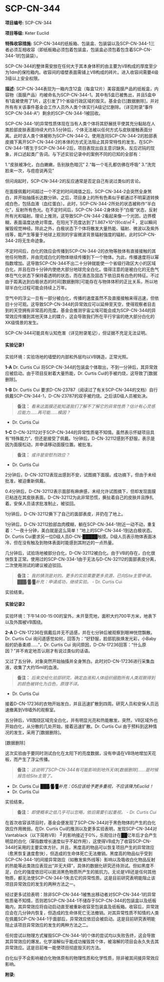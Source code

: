 # SCP-CN-344

**项目编号:**  SCP-CN-344

**项目等级:**  Keter Euclid

**特殊收容措施:**  SCP-CN-344的纸板箱、包装盒、包装袋以及SCP-CN-344-1三者必须互相收容（即纸板箱必须包着包装盒，包装盒必须包着包含着SCP-CN-344-1的包装袋）。

SCP-CN-344的整体需安放在任何大于其本身体积的由主要为VB构成的厚度至少为1dm的保险箱内。收容间的墙壁表面需铺上VB构成的砖片。进入收容间需要4级3级以上安全权限。


**描述:**  SCP-CN-344表现为一箱内含12盒（每盒12片）美容面膜产品的纸板盒，内容物（面膜产品）均被命名为SCP-CN-344-1。其中有5盒已被售出，并且5盒中有1盒被使用了1片，这引发了1个省级行政区域的毁灭。基金会已[数据删除]，并对所有有关该事件基金会工作人员外人类个体实行A级记忆删除。（详见附录“事件SCP-CN-344-A”）剩余的SCP-CN-344-1被回收。


SCP-CN-344-1的异常性质体现在当有人类个体将其舒展抚平使其充分黏贴在人类脸部皮肤表面持续大约3.5分钟后，个体无法被以任何方式与皮肤接触表面分离。此时该人类个体被称为SCP-CN-344-2。使用连同SCP-CN-344-2的脸部表皮摘下离开SCP-CN-344-2的本体的方式无法阻止其异常特性的发生。在SCP-CN-344-1寄生于SCP-CN-344-2后，项目表现出自主意识缺失、反应迟钝的现象，并口述起类广告词。与下述实验记录中的案例不同的已知的全部有：

1.“皮肤被净化，白白嫩嫩，告别肤色暗沉”
2.“每一个毛孔都仿佛在呼吸”
3.“洗完脸来一次，与痘痘说再见”

但问询起时，SCP-CN-344-2的反应通常是否定自己有说过类似的言论。

在面膜佩戴时间超过一个不定的时间阈值之后，SCP-CN-344-2会突然全身煞白，并开始抽搐长达数分钟。之后，项目身上的所有色素似乎都通过不明渠道转换成白色，包括血液（血红蛋白）。此时，SCP-CN-344-2所处的状态被称作“半白化”，反射所有色光。在不定时间后，SCP-CN-344-2身体处于“白极”状态，反射所有光和辐射。理论上推测，这导致SCP-CN-344-2看起来像一个光团，边界模糊，表面温度达绝对零度。在阳光下亮度达到了1.867×10^(9)cd/㎡<sup class='footnoteref'>
 <a shape='rect' class='footnoteref' id='footnoteref-2' href='javascript:;' onclick='WIKIDOT.page.utils.scrollToReference(&apos;footnote-2&apos;)'>2</a>
</sup>，足以瞬间摧毁视觉神经。除此之外，白极状态下个体将散发大量热能、辐射、微波以及紫外线等，能产生等量于地球上观测的宇宙微波背景辐射强度的辐射。此时SCP-CN-344-2将无生命迹象。

不定时间后，白化的效应会传播到SCP-CN-344-2的衣物等肢体有直接接触的其他任何物质，并由完成白化的物体继续传播到下一个物体。为此，传播速度将以幂指数增加。这导致SCP-CN-344不出二十分钟就能使一个省级行政区大小的区域白化，并且在四十分钟内使绝大部分地球完全白化。值得注意的是被白化的无色气体在气化状态下保持着透明的状态，而在液态及固态下依旧具有白色的特征。不过由于距离达到白极状态的时间[数据删除]可能存在与物体体积的正比关系，所以地球半白化过程可能会持续上万年。

空气中的浮尘一旦有一部分被白化，传播的速度虽然不及直接接触来得迅速，但依旧十分可观。这导致SCP-CN-344的异常效应可以延伸至天空，使得观察者目击到的天空拥有非常高的亮度。基金会推测宇宙尘埃可能会成为SCP-CN-344的异常效应传播到其他天体上的媒介，这会导致我们所在平行宇宙的绝大部分白化的XK级情景的发生。

SCP-CN-344可能具有认知危害（详见附录笔记），但证据不充足无法证明。

#### 实验记录1

实验环境：实验场地的墙壁的内部和外层均以VB铸造，正常光照。

**1-A**  Dr. Curtis Cui 将SCP-CN-344的包装盒个体取出，不到一分钟后，其异常效应被启动。由于项目反射着大量热能，Dr. Curtis Cui的手被灼烧，这导致了[数据删除]。

**1-B**  Dr. Curtis Cui 要求D-CN-23787（阅读过了有关SCP-CN-344的文档）自行佩戴SCP-CN-344-1，D-CN-23787的双手被灼烧。之后该D级人员被处决。


> **备注：** *看来这面膜还能知道我们了解不了解它的异常性质？估计有心灵感应能力……再可能……模因？* 
- Dr. Curtis Cui
> 

**1-C**  D-CN-32112对于SCP-CN-344的异常性质毫不知情。虽然表示怀疑项目具有“特殊能力”，但还是接受了佩戴。1分钟后，D-CN-32112感到不舒服，表示是因为面膜松动，并申请移动面膜位置。被批准。


> **备注：** *或许是安慰剂效应？* 
- Dr. Curtis Cui
> 

2分钟后，D-CN-32112表现出感到不安，试图摘下面膜。成功摘下，但由于未经批准，被迫重新佩戴。

0.4分钟后，D-CN-32112表示面部有麻痹感，未经允许试图摘下，但却发现面膜已粘连在其皮肤表面。D-CN-32112为此非常恐慌，撕扯着自己的皮肤并且挣扎着。安保人员请求批准制止，被驳回。

1分钟后，D-CN-32112撕下了自己的面部表皮，并扔在了地上。

1分钟后，D-CN-32112脸部血肉模糊，躺在SCP-CN-344-1附近一动不动，重复着：“一夜十分钟，美白就是这么简单！”地上的SCP-CN-344-1到达白极状态。Dr. Curtis Cui要求另一位D级人员D-CN-█████触摸。D级人员表示物体表面冰冷，但在没有触及到物体表面时能感到其附近的一点热量。

几分钟后，试验场地被部分白化，D-CN-32112被白化。由于VB的存在，白化很快恢复正常。使用过的SCP-CN-334-1由于无法与D-CN-32112的面部表皮分离，二次使用测试的建议被迫驳回。


> **备注：** *我的猜测是对的。更多的实验需要更多资源，已向Site主管申请。* 
*███/█/█补充：申请成功，继续实验。*  - Dr. Curtis Cui
> 

实验结束。

#### 实验记录2

实验环境：下午14:00-15:00的室外，未开垦荒地，面积大约700平方米，地表下以及外围被VB围绕。

**2-A** D-CN-17236在佩戴后并无不适感，并在七分钟后被观察到眼神恍惚飘散。Dr. Curtis Cui 询问道感觉如何，回答为：“好舒服，脸部肌肤焕发光彩，小Baby般的奶香柔顺……”，Dr. Curtis Cui 询问原因，D-CN-17236回答：“什么原因？”并不肯定地否认刚才有说过类似的话语。

又过了五分钟，对象突然开始抽搐并全身煞白。此时对D-CN-17236进行采集血液，收集了大约15ml的血液。


> **备注：** *后来交给化验部研究，确定血液和人体组织细胞所有人类观察得到的颜色被转化为白色，原理不详。* 
- Dr. Curtis Cui
> 

接着D-CN-17236的衣物开始发白，并且迅速扩散到四周。研究人员和安保人员迅速撤离到VB墙外的观察室。

五分钟后，VB围绕区域完全白化，并有明显光亮和热能散发。突然，VB区域外也开始白化，从分散的几处开始，接着迅速扩散。Dr. Curtis Cui 由于预料到这种情况的发生，采用了[数据删除]。

[数据删除]

这次实验由于要同时测试白化在太阳下的亮度数据，没有申请在VB场地增加天花板，而产生了浮尘传播。


> **备注：** *这说明了SCP-CN-344有可能影响到地外天体[数据删除]……是时候报告给Site主管了。* 
- Dr. Curtis Cui
*███/█/█补充：O5应该给予更多重视，不应该降为Euclid！* 
- Dr. Curtis Cui
> 

实验结束。


> **备注：** *即便概率之低几乎可以忽略，依旧需要引起重视。 - Dr. Curtis Cui* 
> 

在首次收容该项目时，基金会便发现了SCP-CN-344对于黑色物体的产生的白化效应作用微弱。在Dr. Curtis Cui的推测以及更多实验表明，发现SCP-CN-344对Vantablack（以下简称VB）<sup class='footnoteref'>
 <a shape='rect' class='footnoteref' id='footnoteref-3' href='javascript:;' onclick='WIKIDOT.page.utils.scrollToReference(&apos;footnote-3&apos;)'>3</a>
</sup>的影响接近于0%，乐观估计在██亿年后才会产生明显的白化（幂指数增长速度似乎不起作用），这使得VB成为了收容SCP-CN-344时采用的主要实体方针。并且，黑度高的物品可以恢复项目产生的异常效应（愈黑恢复速度愈快），但造成的生命体死亡无法撤销。黑度高的物品似乎受到SCP-CN-344-1的间接异常效应（如散发紫外线等）影响以及吸收白化物品反射的热能等此类效应表现出“并无大碍”，具体的数据化研究还待测试。但如黑度不足，白化的强度依旧可以抵消黑色物质所产生的抵抗力。无论是VB还是任何其他物质，都无法使SCP-CN-344-1失去它的异常性质。这是目前研究表明能阻止该项目异常效应的发生的两种方法之一。

经过更多试验表明：除非SCP-CN-344-1被售出移动者对SCP-CN-344-1的异常性质毫不知情，否则若SCP-CN-344-1不储存于SCP-CN-344的包装盒以及纸板箱内，其异常效应将自动启动直至被重新收容至包装盒及纸板箱。收容后，异常效应会在几分钟内恢复，但造成的生命体死亡无法撤销。对其异常性质不知情的人类在佩戴SCP-CN-344-1于面部后，异常效应依旧会被启动。这是目前研究表明能阻止该项目异常效应的发生的两种方法之二。

任何尝试以物理方式摧毁SCP-CN-344-1的个体的尝试均以失败告终，这会导致其异常效应的爆发。化学溶解似乎能成功摧毁其个体，被溶解的项目会永久失去其异常效应。这是目前唯一能使项目彻底毁灭的方法。

白化似乎不会影响被白化物体原有的物理性质和化学性质，除非被其间接异常效应影响。

**附录:** 


